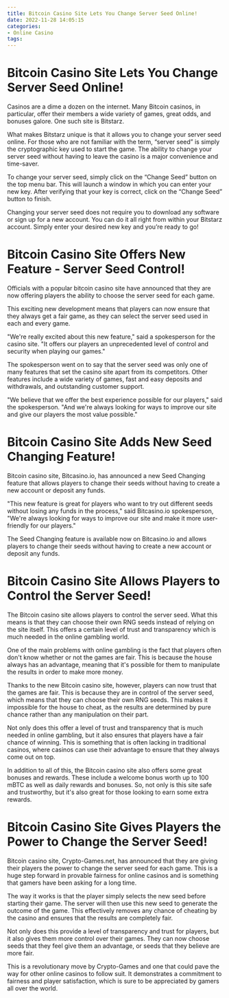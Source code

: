 ```yaml
---
title: Bitcoin Casino Site Lets You Change Server Seed Online!
date: 2022-11-28 14:05:15
categories:
- Online Casino
tags:
---
```



#  Bitcoin Casino Site Lets You Change Server Seed Online!

Casinos are a dime a dozen on the internet. Many Bitcoin casinos, in particular, offer their members a wide variety of games, great odds, and bonuses galore. One such site is Bitstarz.

What makes Bitstarz unique is that it allows you to change your server seed online. For those who are not familiar with the term, “server seed” is simply the cryptographic key used to start the game. The ability to change your server seed without having to leave the casino is a major convenience and time-saver.

To change your server seed, simply click on the “Change Seed” button on the top menu bar. This will launch a window in which you can enter your new key. After verifying that your key is correct, click on the “Change Seed” button to finish.

Changing your server seed does not require you to download any software or sign up for a new account. You can do it all right from within your Bitstarz account. Simply enter your desired new key and you’re ready to go!

#  Bitcoin Casino Site Offers New Feature - Server Seed Control!

Officials with a popular bitcoin casino site have announced that they are now offering players the ability to choose the server seed for each game.

This exciting new development means that players can now ensure that they always get a fair game, as they can select the server seed used in each and every game.

"We're really excited about this new feature," said a spokesperson for the casino site. "It offers our players an unprecedented level of control and security when playing our games."

The spokesperson went on to say that the server seed was only one of many features that set the casino site apart from its competitors. Other features include a wide variety of games, fast and easy deposits and withdrawals, and outstanding customer support.

"We believe that we offer the best experience possible for our players," said the spokesperson. "And we're always looking for ways to improve our site and give our players the most value possible."

#  Bitcoin Casino Site Adds New Seed Changing Feature!

Bitcoin casino site, Bitcasino.io, has announced a new Seed Changing feature that allows players to change their seeds without having to create a new account or deposit any funds.

"This new feature is great for players who want to try out different seeds without losing any funds in the process," said Bitcasino.io spokesperson, "We're always looking for ways to improve our site and make it more user-friendly for our players."

The Seed Changing feature is available now on Bitcasino.io and allows players to change their seeds without having to create a new account or deposit any funds.

#  Bitcoin Casino Site Allows Players to Control the Server Seed!

The Bitcoin casino site allows players to control the server seed. What this means is that they can choose their own RNG seeds instead of relying on the site itself. This offers a certain level of trust and transparency which is much needed in the online gambling world.

One of the main problems with online gambling is the fact that players often don't know whether or not the games are fair. This is because the house always has an advantage, meaning that it's possible for them to manipulate the results in order to make more money.

Thanks to the new Bitcoin casino site, however, players can now trust that the games are fair. This is because they are in control of the server seed, which means that they can choose their own RNG seeds. This makes it impossible for the house to cheat, as the results are determined by pure chance rather than any manipulation on their part.

Not only does this offer a level of trust and transparency that is much needed in online gambling, but it also ensures that players have a fair chance of winning. This is something that is often lacking in traditional casinos, where casinos can use their advantage to ensure that they always come out on top.

In addition to all of this, the Bitcoin casino site also offers some great bonuses and rewards. These include a welcome bonus worth up to 100 mBTC as well as daily rewards and bonuses. So, not only is this site safe and trustworthy, but it's also great for those looking to earn some extra rewards.

#  Bitcoin Casino Site Gives Players the Power to Change the Server Seed!

Bitcoin casino site, Crypto-Games.net, has announced that they are giving their players the power to change the server seed for each game. This is a huge step forward in provable fairness for online casinos and is something that gamers have been asking for a long time.

The way it works is that the player simply selects the new seed before starting their game. The server will then use this new seed to generate the outcome of the game. This effectively removes any chance of cheating by the casino and ensures that the results are completely fair.

Not only does this provide a level of transparency and trust for players, but it also gives them more control over their games. They can now choose seeds that they feel give them an advantage, or seeds that they believe are more fair.

This is a revolutionary move by Crypto-Games and one that could pave the way for other online casinos to follow suit. It demonstrates a commitment to fairness and player satisfaction, which is sure to be appreciated by gamers all over the world.